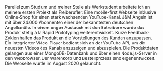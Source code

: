 Parellel zum Studium und meiner Stelle als Werkstudent arbeitete ich an meinem ersten Projekt als Freiberufler: Eine mobile-first Webseite inklusive Online-Shop für einen stark wachsenden YouTube-Kanal. J&M Angeln ist mit über 24.000 Abonnenten einer der bekanntesten deutschen Angelkanäle. In einem engen Austauch mit den Betreibern wurde das Produkt stetig à la Rapid Prototyping weiterentwickelt. Kurze Feedback-Zyklen halfen das Produkt an die Vorstellungen des Kunden anzupassen. Ein integrierter Video-Player bedient sich an der YouTube-API, um die neuesten Videos des Kanals anzuzeigen und abzuspielen. Die Produktdaten gelangen aus einer MongoDB-Datenbank und über einen Node.js-Server in den Webbrowser. Der Warenkorb und Bestellprozess sind eigenentwickelt. Die Webseite wurde im August 2020 gelauncht.
